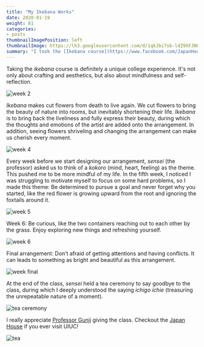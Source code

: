 ```yaml
---
title: "My Ikebana Works"
date: 2020-01-19
weight: 81
categories:
- posts
thumbnailImagePosition: left
thumbnailImage: https://lh3.googleusercontent.com/d/1qkJbi7sb-ldZ9XFJNQI5-g7Z6xiF39L9=s220?authuser=0
summary: "I took the [Ikebana course](https://www.facebook.com/JapanHouseUofI/photos/artd299-ikebana-hana-kokorofinal-student-arrangements/10156947298304015/) (Japanses flower arrangement) at UIUC in Fall 2018. Here are some of my works and thoughts."
---
```



<!--more-->

Taking the *ikebana* course is definitely a unique college experience. It's not only about crafting and aesthetics, but also about mindfulness and self-reflection.

![week 2](https://lh3.googleusercontent.com/d/1qkJbi7sb-ldZ9XFJNQI5-g7Z6xiF39L9=w400?authuser=0)

*Ikebana* makes cut flowers from death to live again. We cut flowers to bring the beauty of nature into rooms, but inevitably shortening their life. *Ikebana* is to bring back the liveliness and fully express their beauty, during which the thoughts and emotions of the artist are added onto the arrangement. In addition, seeing flowers shriveling and changing the arrangement can make us cherish every moment.

![week 4](https://lh3.googleusercontent.com/d/1QxZSyO6FPbFddw6LF-IdUPr6Ek3lK6Ph=w400?authuser=0)

 Every week before we start designing our arrangement, *sensei* (the professor) asked us to think of a *kokoro* (mind, heart, feeling) as the theme. This pushed me to be more mindful of my life. In the fifth week, I noticed I was struggling to motivate myself to focus on some hard problems, so I made this theme: Be determined to pursue a goal and never forget why you started, like the red flower is growing upward from the root and ignoring the foxtails around it.

![week 5](https://lh3.googleusercontent.com/d/1HDTcRC3HkwcvWALjEM52qIdM2WC0LZA5=w400?authuser=0)


Week 6: Be curious, like the two containers reaching out to each other by the grass. Enjoy exploring new things and refreshing yourself.

![week 6](https://lh3.googleusercontent.com/d/1qIfV-HEGuN6GO5n2SFqLv0jIuGQZ7G12=w600?authuser=0)

Final arrangement: Don’t afraid of getting attentions and having conflicts. It can leads to something as bright and beautiful as this arrangement.

![week final](https://lh3.googleusercontent.com/d/1kpleqMbOfNWzRLnb00O8VMWlebPZsY-0=w600?authuser=0)


At the end of the class, *sensei* held a tea ceremony to say goodbye to the class, during which I deeply understood the saying *ichigo ichie* (treasuring the unrepeatable nature of a moment).

![tea ceremony](https://lh3.googleusercontent.com/d/11KkVjbLNZg9kIMs1Dmty9RlC2NyOZIXr=w600?authuser=0)

I really appreciate [Professor Gunji](https://www.facebook.com/kimiko.gunji.5) giving the class. Checkout the [Japan House](https://japanhouse.illinois.edu/) if you ever visit UIUC!

![tea](https://lh3.googleusercontent.com/d/1bcMSpFjxon0E6G1fpEVO2i7idesJzu0x=w400?authuser=0)